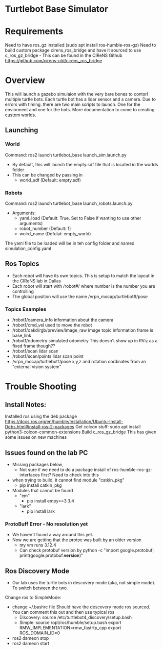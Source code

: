 # Turtlebot Base Simulator

# Requirements
Need to have ros_gz installed (sudo apt install ros-humble-ros-gz)
Need to build custom package cirens_ros_bridge and have it sourced to use c_ros_gz_bridge
    - This can be found in the CIReNS Github
    https://github.com/cirens-utd/cirens_ros_bridge

# Overview
This will launch a gazebo simulaion with the very bare bones to contorl multiple turtle bots. Each turtle bot has a lidar sensor and a camera. Due to errors with timing. there are two main scripts to launch. One for the enviorment and one for the bots. More documentation to come to creating custom worlds.

## Launching
### World
Command: ros2 launch turtlebot_base launch_sim.launch.py
- By default, this will launch the empty.sdf file that is located in the worlds folder
- This can be changed by passing in 
    - world_sdf (Default: empty.sdf)

### Robots
Command: ros2 launch turtlebot_base launch_robots.launch.py
- Arguments:
    - yaml_load     (Default: True. Set to False if wanting to use other arguments)
    - robot_number  (Default: 1)
    - wolrd_name    (Defulat: empty_world)

The yaml file to be loaded will be in teh config folder and named simulation_config.yaml

## Ros Topics
- Each robot will have its own topics. This is setup to match the layout in the CIReNS lab in Dallas
- Each robot will start with /robot#/ where number is the number you are controlling
- The global position will use the name /vrpn_mocap/turtlebot#/pose

### Topics Examples
- /robot1/camera_info
    information about the camera
- /robot1/cmd_vel
    used to move the robot
- /robot1/oakd/rgb/preview/image_raw
    image topic information
    frame is base_link
- /robot1/odometry
    simulated odometry 
    This doesn't show up in RViz as a fixed frame though??
- /robot1/scan
    lidar scan 
- /robot1/scan/points
    lidar scan point
- /vrpn_mocap/turtlebot1/pose
    x,y,z and rotation cordinates from an "external vision system"

# Trouble Shooting
## Install Notes:
Installed ros using the deb package
    https://docs.ros.org/en/humble/Installation/Ubuntu-Install-Debs.html#install-ros-2-packages
Get colcon stuff:
    sudo apt install python3-colcon-common-extensions
Build c_ros_gz_bridge
    This has given some issues on new machines

## Issues found on the lab PC
- Missing packages below, 
    - Not sure if we need to do a package install of ros-humble-ros-gz-interfaces first? Need to check into this
- when trying to build, it cannot find module "catkin_pkg"
    - pip install catkin_pkg
- Modules that cannot be found 
    - "em"
        - pip install empy==3.3.4
    - "lark"
        - pip install lark

### ProtoBuff Error - No resolution yet
- We haven't found a way around this yet..
- Now we are getting that the protoc was built by an older version
    - my vm runs 3.12.4
    - Can check protobuf version by 
        python -c "import google.protobuf; print(google.protobuf.__version__)"

## Ros Discovery Mode
- Our lab uses the turtle bots in descovery mode (aka, not simple mode). To switch between the two.

Change ros to SimpleMode:
- change ~/.bashrc file
    Should have the descovery mode ros sourced. You can comment this out and then use typical ros
    - Discovery: source /etc/turtlebot4_discovery/setup.bash
    - Simple:   source /opt/ros/humble/setup.bash
                export RMW_IMPLEMENTATION=rmw_fastrtp_cpp
                export ROS_DOMAIN_ID=0
- ros2 dameon stop
- ros2 dameon start
